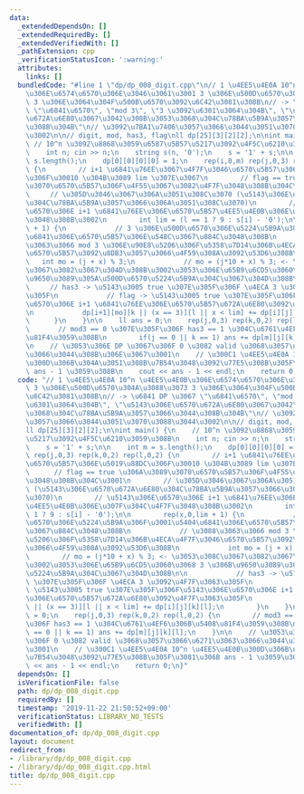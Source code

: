 ```yaml
---
data:
  _extendedDependsOn: []
  _extendedRequiredBy: []
  _extendedVerifiedWith: []
  _pathExtension: cpp
  _verificationStatusIcon: ':warning:'
  attributes:
    links: []
  bundledCode: "#line 1 \"dp/dp_008_digit.cpp\"\n// 1 \u4EE5\u4E0A 10^n \u4EE5\u4E0B\
    \u306E\u6574\u6570\u306E\u3046\u3061\u3001 3 \u306E\u500D\u6570\u304A\u3088\u3073\
    \ 3 \u306E\u3064\u304F\u500B\u6570\u3092\u6C42\u3081\u308B\n// -> \u6841 DP \u3067\
    \ \"\u6841\u6570\", \"mod 3\", \"3 \u3092\u6301\u3064\u304B\", \"\u5143\u306E\u6570\
    \u672A\u6E80\u3067\u3042\u308B\u3053\u3068\u304C\u78BA\u5B9A\u3057\u3066\u3044\
    \u308B\u304B\"\n// \u3092\u7BA1\u7406\u3057\u3066\u3044\u3051\u3070\u3088\u3044\
    \u3002\n\n// digit, mod, has3, flag\nll dp[25][3][2][2];\n\nint main() {\n   \
    \ // 10^n \u3092\u8868\u3059\u6587\u5B57\u5217\u3092\u4F5C\u6210\u3059\u308B\n\
    \    int n; cin >> n;\n    string s(n, '0');\n    s = '1' + s;\n\n    int m =\
    \ s.length();\n    dp[0][0][0][0] = 1;\n    rep(i,0,m) rep(j,0,3) rep(k,0,2) rep(l,0,2)\
    \ {\n        // i+1 \u6841\u76EE\u3067\u4F7F\u3046\u6570\u5B57\u306E\u5019\u88DC\
    \u306F\u30010 \u304B\u3089 lim \u307E\u3067\n        // flag == true \u306A\u3089\
    \u3070\u6570\u5B57\u306F\u4F55\u3067\u3082\u4F7F\u3048\u308B\u304C\u3001\n   \
    \     // \u305D\u3046\u3067\u306A\u3051\u308C\u3070 (\u5143\u306E\u6570\u672A\u6E80\
    \u304C\u78BA\u5B9A\u3057\u3066\u306A\u3051\u308C\u3070)\n        // \u5143\u306E\
    \u6570\u306E i+1 \u6841\u76EE\u306E\u6570\u5B57\u4EE5\u4E0B\u306E\u307F\u304C\u4F7F\
    \u3048\u308B\u3002\n        int lim = (l == 1 ? 9 : s[i] - '0');\n\n        rep(x,0,lim\
    \ + 1) {\n            // 3 \u306E\u500D\u6570\u306E\u5224\u5B9A\u306F\u3001\u5404\
    \u6841\u306E\u6570\u5B57\u306E\u548C\u3067\u884C\u3048\u308B\n            // \u3088\
    \u3063\u3066 mod 3 \u306E\u90E8\u5206\u306F\u5358\u7D14\u306B\u4ECA\u4F7F\u3046\
    \u6570\u5B57\u3092\u8DB3\u3057\u3066\u4F59\u308A\u3092\u53D6\u308B\n         \
    \   int mo = (j + x) % 3;\n            // mo = (j*10 + x) % 3; <- \u3053\u308C\
    \u3067\u3082\u3067\u304D\u308B\u3002\u3053\u306E\u65B9\u6CD5\u3060\u3068 3 \u306B\
    \u9650\u3089\u305A\u500D\u6570\u5224\u5B9A\u304C\u3067\u304D\u308B\n\n       \
    \     // has3 -> \u5143\u3005 true \u307E\u305F\u306F \u4ECA 3 \u3092\u4F7F\u3063\
    \u305F\n            // flag -> \u5143\u3005 true \u307E\u305F\u306F\u5143\u306E\
    \u6570\u306E i+1 \u6841\u76EE\u306E\u6570\u5B57\u672A\u6E80\u3092\u4F7F\u3063\u305F\
    \n            dp[i+1][mo][k || (x == 3)][l || x < lim] += dp[i][j][k][l];\n  \
    \      }\n    }\n\n    ll ans = 0;\n    rep(j,0,3) rep(k,0,2) rep(l,0,2) {\n \
    \       // mod3 == 0 \u307E\u305F\u306F has3 == 1 \u304C\u6761\u4EF6\u306B\u5408\
    \u81F4\u3059\u308B\n        if(j == 0 || k == 1) ans += dp[m][j][k][l];\n    }\n\
    \n    // \u3053\u306E DP \u3067\u306F 0 \u3082 valid \u3068\u3057\u3066\u6271\u3063\
    \u3066\u3044\u308B\u306E\u3067\u3001\n    // \u300C1 \u4EE5\u4E0A 10^n \u4EE5\u4E0B\
    \u300D\u306B\u304A\u3051\u308B\u7B54\u3048\u3092\u77E5\u308B\u305F\u3081\u306B\
    \ ans - 1 \u3059\u308B\n    cout << ans - 1 << endl;\n    return 0;\n}\n"
  code: "// 1 \u4EE5\u4E0A 10^n \u4EE5\u4E0B\u306E\u6574\u6570\u306E\u3046\u3061\u3001\
    \ 3 \u306E\u500D\u6570\u304A\u3088\u3073 3 \u306E\u3064\u304F\u500B\u6570\u3092\
    \u6C42\u3081\u308B\n// -> \u6841 DP \u3067 \"\u6841\u6570\", \"mod 3\", \"3 \u3092\
    \u6301\u3064\u304B\", \"\u5143\u306E\u6570\u672A\u6E80\u3067\u3042\u308B\u3053\
    \u3068\u304C\u78BA\u5B9A\u3057\u3066\u3044\u308B\u304B\"\n// \u3092\u7BA1\u7406\
    \u3057\u3066\u3044\u3051\u3070\u3088\u3044\u3002\n\n// digit, mod, has3, flag\n\
    ll dp[25][3][2][2];\n\nint main() {\n    // 10^n \u3092\u8868\u3059\u6587\u5B57\
    \u5217\u3092\u4F5C\u6210\u3059\u308B\n    int n; cin >> n;\n    string s(n, '0');\n\
    \    s = '1' + s;\n\n    int m = s.length();\n    dp[0][0][0][0] = 1;\n    rep(i,0,m)\
    \ rep(j,0,3) rep(k,0,2) rep(l,0,2) {\n        // i+1 \u6841\u76EE\u3067\u4F7F\u3046\
    \u6570\u5B57\u306E\u5019\u88DC\u306F\u30010 \u304B\u3089 lim \u307E\u3067\n  \
    \      // flag == true \u306A\u3089\u3070\u6570\u5B57\u306F\u4F55\u3067\u3082\u4F7F\
    \u3048\u308B\u304C\u3001\n        // \u305D\u3046\u3067\u306A\u3051\u308C\u3070\
    \ (\u5143\u306E\u6570\u672A\u6E80\u304C\u78BA\u5B9A\u3057\u3066\u306A\u3051\u308C\
    \u3070)\n        // \u5143\u306E\u6570\u306E i+1 \u6841\u76EE\u306E\u6570\u5B57\
    \u4EE5\u4E0B\u306E\u307F\u304C\u4F7F\u3048\u308B\u3002\n        int lim = (l ==\
    \ 1 ? 9 : s[i] - '0');\n\n        rep(x,0,lim + 1) {\n            // 3 \u306E\u500D\
    \u6570\u306E\u5224\u5B9A\u306F\u3001\u5404\u6841\u306E\u6570\u5B57\u306E\u548C\
    \u3067\u884C\u3048\u308B\n            // \u3088\u3063\u3066 mod 3 \u306E\u90E8\
    \u5206\u306F\u5358\u7D14\u306B\u4ECA\u4F7F\u3046\u6570\u5B57\u3092\u8DB3\u3057\
    \u3066\u4F59\u308A\u3092\u53D6\u308B\n            int mo = (j + x) % 3;\n    \
    \        // mo = (j*10 + x) % 3; <- \u3053\u308C\u3067\u3082\u3067\u304D\u308B\
    \u3002\u3053\u306E\u65B9\u6CD5\u3060\u3068 3 \u306B\u9650\u3089\u305A\u500D\u6570\
    \u5224\u5B9A\u304C\u3067\u304D\u308B\n\n            // has3 -> \u5143\u3005 true\
    \ \u307E\u305F\u306F \u4ECA 3 \u3092\u4F7F\u3063\u305F\n            // flag ->\
    \ \u5143\u3005 true \u307E\u305F\u306F\u5143\u306E\u6570\u306E i+1 \u6841\u76EE\
    \u306E\u6570\u5B57\u672A\u6E80\u3092\u4F7F\u3063\u305F\n            dp[i+1][mo][k\
    \ || (x == 3)][l || x < lim] += dp[i][j][k][l];\n        }\n    }\n\n    ll ans\
    \ = 0;\n    rep(j,0,3) rep(k,0,2) rep(l,0,2) {\n        // mod3 == 0 \u307E\u305F\
    \u306F has3 == 1 \u304C\u6761\u4EF6\u306B\u5408\u81F4\u3059\u308B\n        if(j\
    \ == 0 || k == 1) ans += dp[m][j][k][l];\n    }\n\n    // \u3053\u306E DP \u3067\
    \u306F 0 \u3082 valid \u3068\u3057\u3066\u6271\u3063\u3066\u3044\u308B\u306E\u3067\
    \u3001\n    // \u300C1 \u4EE5\u4E0A 10^n \u4EE5\u4E0B\u300D\u306B\u304A\u3051\u308B\
    \u7B54\u3048\u3092\u77E5\u308B\u305F\u3081\u306B ans - 1 \u3059\u308B\n    cout\
    \ << ans - 1 << endl;\n    return 0;\n}"
  dependsOn: []
  isVerificationFile: false
  path: dp/dp_008_digit.cpp
  requiredBy: []
  timestamp: '2019-11-22 21:50:52+09:00'
  verificationStatus: LIBRARY_NO_TESTS
  verifiedWith: []
documentation_of: dp/dp_008_digit.cpp
layout: document
redirect_from:
- /library/dp/dp_008_digit.cpp
- /library/dp/dp_008_digit.cpp.html
title: dp/dp_008_digit.cpp
---
```

